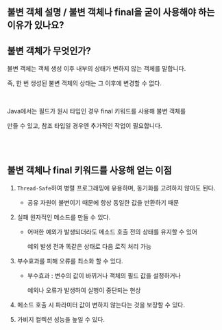 ## 불변 객체 설명 / 불변 객체나 final을 굳이 사용해야 하는 이유가 있나요?

## 불변 객체가 무엇인가?

불변 객체는 객체 생성 이후 내부의 상태가 변하지 않는 객체를 말합니다.

즉, 한 번 생성된 불변 객체의 상태는 그 이후에 변경할 수 없다.

<br/>

Java에서는 필드가 원시 타입인 경우 final 키워드를 사용해 불변 객체를 

만들 수 있고, 
참조 타입일 경우엔 추가적인 작업이 필요합니다.

<br/><br/>

## 불변 객체나 final 키워드를 사용해 얻는 이점

1. `Thread-Safe`하여 병렬 프로그래밍에 유용하며, 동기화를 고려하지 않아도 된다.
    - 공유 자원이 불변이기 때문에 항상 동일한 값을 반환하기 때문
2. 실패 원자적인 메소드를 만들 수 있다.
    - 어떠한 예외가 발생되더라도 메소드 호출 전의 상태를 유지할 수 있어
        
        예외 발생 전과 똑같은 상태로 다음 로직 처리 가능
        
3. 부수효과를 피해 오류를 최소화 할 수 있다.
    - 부수효과 : 변수의 값이 바뀌거나 객체의 필드 값을 설정하거나
        
        예외나 오류가 발생하여 실행이 중단되는 현상
        
4. 메소드 호출 시 파라미터 값이 변하지 않는다는 것을 보장할 수 있다.
5. 가비지 컬렉션 성능을 높일 수 있다.